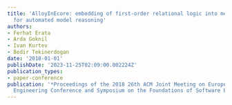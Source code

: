 ```yaml
---
title: 'AlloyInEcore: embedding of first-order relational logic into meta-object facility
  for automated model reasoning'
authors:
- Ferhat Erata
- Arda Goknil
- Ivan Kurtev
- Bedir Tekinerdogan
date: '2018-01-01'
publishDate: '2023-11-25T02:09:00.802224Z'
publication_types:
- paper-conference
publication: '*Proceedings of the 2018 26th ACM Joint Meeting on European Software
  Engineering Conference and Symposium on the Foundations of Software Engineering*'
---
```

